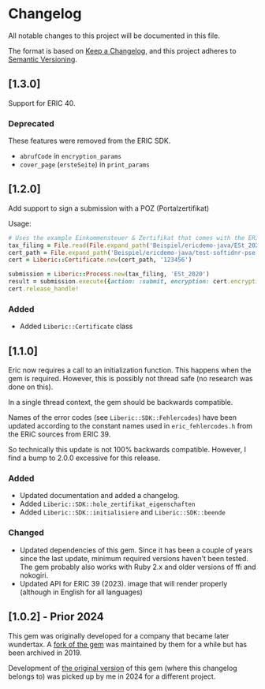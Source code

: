 # Changelog

All notable changes to this project will be documented in this file.

The format is based on [Keep a Changelog](https://keepachangelog.com/en/1.1.0/),
and this project adheres to [Semantic Versioning](https://semver.org/spec/v2.0.0.html).

## [1.3.0]

Support for ERIC 40.

### Deprecated

These features were removed from the ERIC SDK.

- `abrufCode` in `encryption_params`
- `cover_page` (`ersteSeite`) in `print_params`

## [1.2.0]

Add support to sign a submission with a POZ (Portalzertifikat)

Usage:

```ruby
# Uses the example Einkommensteuer & Zertifikat that comes with the ERIC SDK
tax_filing = File.read(File.expand_path('Beispiel/ericdemo-java/ESt_2020.xml', Liberic.eric_home))
cert_path = File.expand_path('Beispiel/ericdemo-java/test-softidnr-pse.pfx', Liberic.eric_home)
cert = Liberic::Certificate.new(cert_path, '123456')

submission = Liberic::Process.new(tax_filing, 'ESt_2020')
result = submission.execute({action: :submit, encryption: cert.encryption_params})
cert.release_handle!
```

### Added

- Added `Liberic::Certificate` class

## [1.1.0]

Eric now requires a call to an initialization function. This happens
when the gem is required. However, this is possibly not thread safe
(no research was done on this).

In a single thread context, the gem should be backwards compatible.

Names of the error codes (see `Liberic::SDK::Fehlercodes`) have been
updated according to the constant names used in `eric_fehlercodes.h`
from the ERiC sources from ERIC 39.

So technically this update is not 100% backwards compatible. However, I
find a bump to 2.0.0 excessive for this release.

### Added

- Updated documentation and added a changelog.
- Added `Liberic::SDK::hole_zertifikat_eigenschaften`
- Added `Liberic::SDK::initialisiere` and `Liberic::SDK::beende`

### Changed

- Updated dependencies of this gem. Since it has been a couple of years
  since the last update, minimum required versions haven't been tested.
  The gem probably also works with Ruby 2.x and older versions of ffi
  and nokogiri.
- Updated API for ERIC 39 (2023).
  image that will render properly (although in English for all languages)

## [1.0.2] - Prior 2024

This gem was originally developed for a company that became later
wundertax. A [fork of the gem](https://github.com/wundertax/liberic-ruby)
was maintained by them for a while but has been archived in 2019.

Development of [the original version](https://github.com/mpm/liberic-ruby) of
this gem (where this changelog belongs to) was picked up by me in 2024
for a different project.
